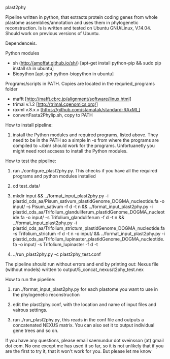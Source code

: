 plast2phy

Pipeline written in python, that extracts protein coding genes from whole plastome assemblies/annotation and uses them in phylogenetic reconstruction. Is is written and tested on Ubuntu GNU/Linux, V.14.04. Should work on previous versions of Ubuntu. 

Dependenceis.

Python modules
* sh (http://amoffat.github.io/sh/) [apt-get install python-pip && sudo pip install sh in ubuntu]
* Biopython [apt-get python-biopython in ubuntu]

Programs/scripts in PATH. Copies are located in the requried_programs folder 
* mafft [http://mafft.cbrc.jp/alignment/software/linux.html]
* trimal v.1.2 [http://trimal.cgenomics.org/]
* raxml v.8.x.x [https://github.com/stamatak/standard-RAxML]
* convertFasta2Phylip.sh, copy to PATH

How to install pipeline:

1) install the Python modules and required programs, listed above. They need to be in the PATH so a simple ln -s from where the programs are compiled to ~/bin/ should work for the programs. Unfortuanetly you might need root accsess to install the Python modules.
 
How to test the pipeline:

1) run ./configure_plast2phy.py. This checks if you have all the required programs and python modules installed

2) cd test_data/

3) mkdir input && ../format_input_plast2phy.py -i plastid_cds_aa/Pisum_sativum_plastidGenome_DOGMA_nucleotide.fa -o input/ -s Pisum_sativum -f d -t n && ../format_input_plast2phy.py -i plastid_cds_aa/Trifolium_glanduliferum_plastidGenome_DOGMA_nucleotide.fa -o input/ -s Trifolium_glanduliferum -f d -t n && ../format_input_plast2phy.py -i plastid_cds_aa/Trifolium_strictum_plastidGenome_DOGMA_nucleotide.fa -s Trifolium_strictum -f d -t n -o input/ && ../format_input_plast2phy.py -i plastid_cds_aa/Trifolium_lupinaster_plastidGenome_DOGMA_nucleotide.fa -o input/ -s Trifolium_lupinaster -f d -t

4) ../run_plast2phy.py -c plast2phy_test.conf

The pipeline should run without errors and end by printing out: Nexus file (without models) written to output/5_concat_nexus/t2phy_test.nex 

How to run the pipeline:

1) run ./format_input_plast2phy.py for each plastome you want to use in the phylogenetic reconstruction

2) edit the plast2phy.conf, with the location and name of input files and vairous settings.

3) run ./run_plast2phy.py, this reads in the conf file and outputs a concatenated NEXUS matrix. You can also set it to output individual gene trees and so on.

If you have any questions, please email saemundur dot sveinsson (at) gmail dot com. No one except me has used it so far, so it is not unlikely that if you are the first to try it, that it won't work for you. But please let me know

